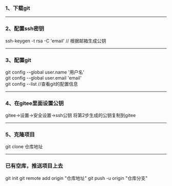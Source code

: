 ### 1、下载git
---
### 2、配置ssh密钥
ssh-keygen -t rsa -C 'email' // 根据邮箱生成公钥

---
### 3、配置git
 git config --global user.name '用户名'   
 git config --global user.email 'email'  
 git config --list   //查看git的配置信息  

---
### 4、在gitee里面设置公钥
gitee→设置→安全设置→ssh公钥
将第2步生成的公钥复制到gitee

---
### 5、克隆项目
git clone 仓库地址

---
### 已有空库，推送项目上去
git init
git remote add origin "仓库地址"
git push -u origin "仓库分支"  

